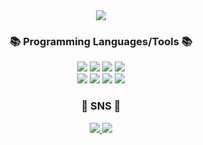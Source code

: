 

<div align=center>
	<img src="https://capsule-render.vercel.app/api?type=waving&color=auto&height=200&section=header&text=Welcome%20To%20My%20GitHub!&fontSize=45" />	
</div>
<div align=center>
<div align=center>
	<h3>📚 Programming Languages/Tools 📚</h3>
</div>
<div align="center">
	<img src="https://img.shields.io/badge/Python-3776AB?style=flat&logo=Python&logoColor=white" />
  <img src="https://img.shields.io/badge/C-A8B9CC?style=flat&logo=C&logoColor=white" />
  <img src="https://img.shields.io/badge/C++-00599C?style=flat&logo=C&logoColor=white" />
  <img src="https://img.shields.io/badge/MySQL-4479A1?style=flat&logo=MySQL&logoColor=white" />
	<br>
	<img src="https://img.shields.io/badge/LaTeX-008080?style=flat&logo=LaTeX&logoColor=white" />
	<img src="https://img.shields.io/badge/Excel-217346?style=flat&logo=Microsoft Excel&logoColor=white" />
	<img src="https://img.shields.io/badge/Xcode-147EFB?style=flat&logo=Xcode&logoColor=white" />
	<img src="https://img.shields.io/badge/Visual Studio Code-007ACC?style=flat&logo=Visual Studio Code&logoColor=white" />

</div>
<div align=center>
	<h3>🎨 SNS 🎨</h3>
</div>
<div align=center>
	<a href="https://velog.io/@asaf0121">
		<img src="https://img.shields.io/badge/Velog-20C997?style=flat&logo=Velog&logoColor=white" />
	</a>
	<a href="https://github.com/woohyuk-christopher-choi">
		<img src="https://img.shields.io/badge/GitHub-181717?style=flat&logo=GitHub&logoColor=white" />
	</a>
	<br>
</div>
<br>
<div align=center>
</div>
